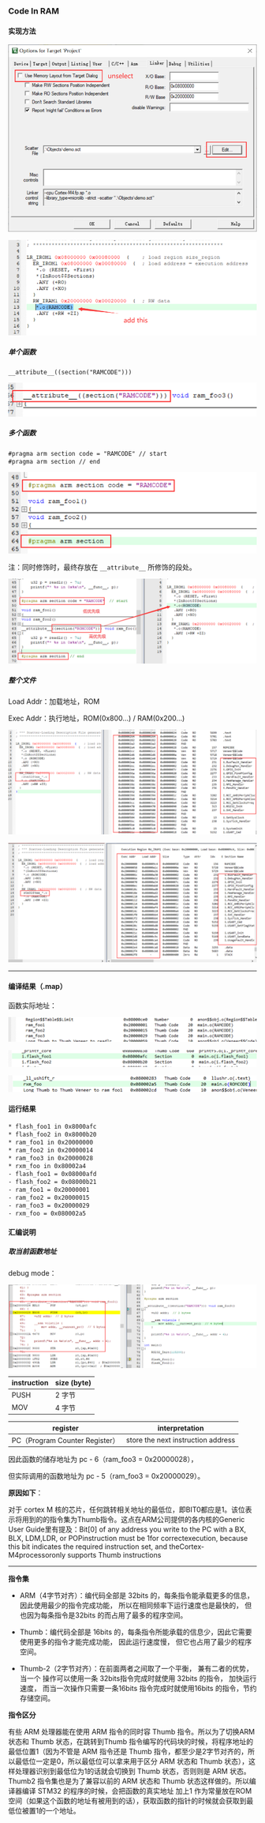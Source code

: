 ### Code In RAM

#### 实现方法

![1](.assest/README/1.png)

![2](.assest/README/2.png)

##### 单个函数

```
__attribute__((section("RAMCODE")))
```

![3](.assest/README/3.png)

##### 多个函数

```
#pragma arm section code = "RAMCODE" // start
#pragma arm section // end
```

![4](.assest/README/4.png)

注：同时修饰时，最终存放在 `__attribute__` 所修饰的段处。

![7](.assest/README/7.png)

##### 整个文件

Load Addr：加载地址，ROM

Exec Addr：执行地址，ROM(0x800...) / RAM(0x200...)

![8](.assest/README/8.png)

![9](.assest/README/9.png)

---

#### 编译结果（.map）

函数实际地址：

![a](.assest/README/a.png)

![b](.assest/README/b.png)

![c](.assest/README/c.png)

#### 运行结果

```
* flash_foo1 in 0x8000afc
* flash_foo2 in 0x8000b20
* ram_foo1 in 0x20000000
* ram_foo2 in 0x20000014
* ram_foo3 in 0x20000028
* rxm_foo in 0x80002a4
- flash_foo1 = 0x08000afd
- flash_foo2 = 0x08000b21
- ram_foo1 = 0x20000001
- ram_foo2 = 0x20000015
- ram_foo3 = 0x20000029
- rxm_foo = 0x080002a5
```

#### 汇编说明

##### 取当前函数地址

debug mode：

![6](.assest/README/6.png)

| instruction | size (byte) |
| ----------- | ----------- |
| PUSH        | 2 字节      |
| MOV         | 4 字节      |

| register                       | interpretation                     |
| ------------------------------ | ---------------------------------- |
| PC（Program Counter Register） | store the next instruction address |

因此函数的储存地址为 pc - 6（ram_foo3 = 0x20000028），

但实际调用的函数地址为 pc - 5（ram_foo3 = 0x20000029）。

**原因如下**：

对于 cortex M 核的芯片，任何跳转相关地址的最低位，即BIT0都应是1。该位表示将用到的的指令集为Thumb指令。这点在ARM公司提供的各内核的Generic User Guide里有提及：Bit[0] of any address you write to the PC with a BX, BLX, LDM,LDR, or POPinstruction must be 1for correctexecution, because this bit indicates the required instruction set, and theCortex-M4processoronly supports Thumb instructions

---

**指令集**

* ARM（4字节对齐）：编代码全部是 32bits 的，每条指令能承载更多的信息，因此使用最少的指令完成功能， 所以在相同频率下运行速度也是最快的， 但也因为每条指令是32bits 的而占用了最多的程序空间。

* Thumb：编代码全部是 16bits 的，每条指令所能承载的信息少，因此它需要使用更多的指令才能完成功能， 因此运行速度慢， 但它也占用了最少的程序空间。

* Thumb-2（2字节对齐）：在前面两者之间取了一个平衡， 兼有二者的优势， 当一个 操作可以使用一条 32bits指令完成时就使用 32bits 的指令， 加快运行速度， 而当一次操作只需要一条16bits 指令完成时就使用16bits 的指令，节约存储空间。

**指令区分**

有些 ARM 处理器能在使用 ARM 指令的同时容 Thumb 指令。所以为了切换ARM状态和 Thumb 状态，在跳转到Thumb 指令编写的代码块的时候，将程序地址的最低位置1（因为不管是 ARM 指令还是 Thumb 指令，都至少是2字节对齐的，所以最低位一定是0，所以最低位可以拿来用于区分 ARM 状态和 Thumb 状态），这样处理器识别到最低位为1的话就会切换到 Thumb 状态，否则则是 ARM 状态。Thumb2 指令集也是为了兼容以前的 ARM 状态和 Thumb 状态这样做的。所以编译器编译 STM32 的程序的时候，会把函数的真实地址 加上1 作为常量放在ROM空间（如果这个函数的地址有被用到的话），获取函数的指针的时候就会获取到最低位被置1的一个地址。

